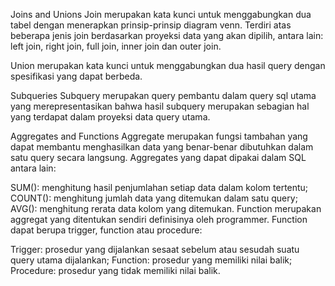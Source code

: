 Joins and Unions
Join merupakan kata kunci untuk menggabungkan dua tabel dengan menerapkan prinsip-prinsip diagram venn. Terdiri atas beberapa jenis join berdasarkan proyeksi data yang akan dipilih, antara lain: left join, right join, full join, inner join dan outer join.

Union merupakan kata kunci untuk menggabungkan dua hasil query dengan spesifikasi yang dapat berbeda.

Subqueries
Subquery merupakan query pembantu dalam query sql utama yang merepresentasikan bahwa hasil subquery merupakan sebagian hal yang terdapat dalam proyeksi data query utama.

Aggregates and Functions
Aggregate merupakan fungsi tambahan yang dapat membantu menghasilkan data yang benar-benar dibutuhkan dalam satu query secara langsung. Aggregates yang dapat dipakai dalam SQL antara lain:

SUM(): menghitung hasil penjumlahan setiap data dalam kolom tertentu;
COUNT(): menghitung jumlah data yang ditemukan dalam satu query;
AVG(): menghitung rerata data kolom yang ditemukan.
Function merupakan aggregat yang ditentukan sendiri definisinya oleh programmer. Function dapat berupa trigger, function atau procedure:

Trigger: prosedur yang dijalankan sesaat sebelum atau sesudah suatu query utama dijalankan;
Function: prosedur yang memiliki nilai balik;
Procedure: prosedur yang tidak memiliki nilai balik.
